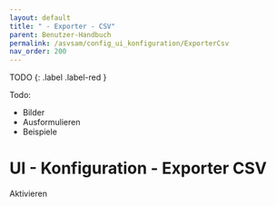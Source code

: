 ```yaml
---
layout: default
title: " - Exporter - CSV"
parent: Benutzer-Handbuch
permalink: /asvsam/config_ui_konfiguration/ExporterCsv
nav_order: 200
---
```


TODO
{: .label .label-red }


Todo:
- Bilder
- Ausformulieren
- Beispiele


# UI - Konfiguration - Exporter CSV



Aktivieren


 